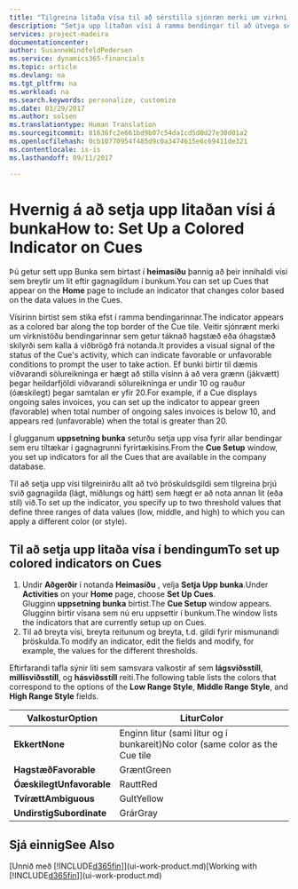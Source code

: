 ```yaml
---
title: "Tilgreina litaða vísa til að sérstilla sjónræn merki um virkni bendingar | Microsoft Docs"
description: "Setja upp litaðan vísi á ramma bendingar til að útvega sérsniðið sjónrænt merki um virkni bendingar."
services: project-madeira
documentationcenter: 
author: SusanneWindfeldPedersen
ms.service: dynamics365-financials
ms.topic: article
ms.devlang: na
ms.tgt_pltfrm: na
ms.workload: na
ms.search.keywords: personalize, customize
ms.date: 03/29/2017
ms.author: solsen
ms.translationtype: Human Translation
ms.sourcegitcommit: 81636fc2e661bd9b07c54da1cd5d0d27e30d01a2
ms.openlocfilehash: 0cb10770954f485d9c0a3474615e6c69411de321
ms.contentlocale: is-is
ms.lasthandoff: 09/11/2017

---
```

# <a name="how-to-set-up-a-colored-indicator-on-cues"></a><span data-ttu-id="ea2d0-103">Hvernig á að setja upp litaðan vísi á bunka</span><span class="sxs-lookup"><span data-stu-id="ea2d0-103">How to: Set Up a Colored Indicator on Cues</span></span>
<span data-ttu-id="ea2d0-104">Þú getur sett upp Bunka sem birtast í **heimasíðu** þannig að þeir innihaldi vísi sem breytir um lit eftir gagnagildum í bunkum.</span><span class="sxs-lookup"><span data-stu-id="ea2d0-104">You can set up Cues that appear on the **Home** page to include an indicator that changes color based on the data values in the Cues.</span></span>

<span data-ttu-id="ea2d0-105">Vísirinn birtist sem stika efst í ramma bendingarinnar.</span><span class="sxs-lookup"><span data-stu-id="ea2d0-105">The indicator appears as a colored bar along the top border of the Cue tile.</span></span> <span data-ttu-id="ea2d0-106">Veitir sjónrænt merki um virknistöðu bendingarinnar sem getur táknað hagstæð eða óhagstæð skilyrði sem kalla á viðbrögð frá notanda.</span><span class="sxs-lookup"><span data-stu-id="ea2d0-106">It provides a visual signal of the status of the Cue's activity, which can indicate favorable or unfavorable conditions to prompt the user to take action.</span></span> <span data-ttu-id="ea2d0-107">Ef bunki birtir til dæmis viðvarandi sölureikninga er hægt að stilla vísinn á að vera grænn (jákvætt) þegar heildarfjöldi viðvarandi sölureikninga er undir 10 og rauður (óæskilegt) þegar samtalan er yfir 20.</span><span class="sxs-lookup"><span data-stu-id="ea2d0-107">For example, if a Cue displays ongoing sales invoices, you can set up the indicator to appear green (favorable) when total number of ongoing sales invoices is below 10, and appears red (unfavorable) when the total is greater than 20.</span></span>

<span data-ttu-id="ea2d0-108">Í glugganum **uppsetning bunka** seturðu setja upp vísa fyrir allar bendingar sem eru tiltækar í gagnagrunni fyrirtækisins.</span><span class="sxs-lookup"><span data-stu-id="ea2d0-108">From the **Cue Setup** window, you set up indicators for all the Cues that are available in the company database.</span></span>

<span data-ttu-id="ea2d0-109">Til að setja upp vísi tilgreinirðu allt að tvö þröskuldsgildi sem tilgreina þrjú svið gagnagilda (lágt, miðlungs og hátt) sem hægt er að nota annan lit (eða stíl) við.</span><span class="sxs-lookup"><span data-stu-id="ea2d0-109">To set up the indicator, you specify up to two threshold values that define three ranges of data values (low, middle, and high) to which you can apply a different color (or style).</span></span>

## <a name="to-set-up-colored-indicators-on-cues"></a><span data-ttu-id="ea2d0-110">Til að setja upp litaða vísa í bendingum</span><span class="sxs-lookup"><span data-stu-id="ea2d0-110">To set up colored indicators on Cues</span></span>
1. <span data-ttu-id="ea2d0-111">Undir **Aðgerðir** í notanda **Heimasíðu** , velja **Setja Upp bunka**.</span><span class="sxs-lookup"><span data-stu-id="ea2d0-111">Under **Activities** on your **Home** page, choose **Set Up Cues**.</span></span>  
   <span data-ttu-id="ea2d0-112">Glugginn **uppsetning bunka** birtist.</span><span class="sxs-lookup"><span data-stu-id="ea2d0-112">The **Cue Setup** window appears.</span></span> <span data-ttu-id="ea2d0-113">Glugginn birtir vísana sem nú eru uppsettir í bunkum.</span><span class="sxs-lookup"><span data-stu-id="ea2d0-113">The window lists the indicators that are currently setup up on Cues.</span></span>
2. <span data-ttu-id="ea2d0-114">Til að breyta vísi, breyta reitunum og breyta, t.d. gildi fyrir mismunandi þröskulda.</span><span class="sxs-lookup"><span data-stu-id="ea2d0-114">To modify an indicator, edit the fields and modify, for example, the values for the different thresholds.</span></span>  

<span data-ttu-id="ea2d0-115">Eftirfarandi tafla sýnir liti sem samsvara valkostir af sem **lágsviðsstíll**, **millisviðsstíll**, og **hásviðsstíll** reiti.</span><span class="sxs-lookup"><span data-stu-id="ea2d0-115">The following table lists the colors that correspond to the options of the **Low Range Style**, **Middle Range Style**, and **High Range Style** fields.</span></span>

| <span data-ttu-id="ea2d0-116">Valkostur</span><span class="sxs-lookup"><span data-stu-id="ea2d0-116">Option</span></span> | <span data-ttu-id="ea2d0-117">Litur</span><span class="sxs-lookup"><span data-stu-id="ea2d0-117">Color</span></span> |
| --- | --- |
| <span data-ttu-id="ea2d0-118">**Ekkert**</span><span class="sxs-lookup"><span data-stu-id="ea2d0-118">**None**</span></span> |<span data-ttu-id="ea2d0-119">Enginn litur (sami litur og í bunkareit)</span><span class="sxs-lookup"><span data-stu-id="ea2d0-119">No color (same color as the Cue tile</span></span> |
| <span data-ttu-id="ea2d0-120">**Hagstæð**</span><span class="sxs-lookup"><span data-stu-id="ea2d0-120">**Favorable**</span></span> |<span data-ttu-id="ea2d0-121">Grænt</span><span class="sxs-lookup"><span data-stu-id="ea2d0-121">Green</span></span> |
| <span data-ttu-id="ea2d0-122">**Óæskilegt**</span><span class="sxs-lookup"><span data-stu-id="ea2d0-122">**Unfavorable**</span></span> |<span data-ttu-id="ea2d0-123">Rautt</span><span class="sxs-lookup"><span data-stu-id="ea2d0-123">Red</span></span> |
| <span data-ttu-id="ea2d0-124">**Tvírætt**</span><span class="sxs-lookup"><span data-stu-id="ea2d0-124">**Ambiguous**</span></span> |<span data-ttu-id="ea2d0-125">Gult</span><span class="sxs-lookup"><span data-stu-id="ea2d0-125">Yellow</span></span> |
| <span data-ttu-id="ea2d0-126">**Undirstig**</span><span class="sxs-lookup"><span data-stu-id="ea2d0-126">**Subordinate**</span></span> |<span data-ttu-id="ea2d0-127">Grár</span><span class="sxs-lookup"><span data-stu-id="ea2d0-127">Gray</span></span> |

## <a name="see-also"></a><span data-ttu-id="ea2d0-128">Sjá einnig</span><span class="sxs-lookup"><span data-stu-id="ea2d0-128">See Also</span></span>
<span data-ttu-id="ea2d0-129">[Unnið með [!INCLUDE[d365fin](includes/d365fin_md.md)]](ui-work-product.md)</span><span class="sxs-lookup"><span data-stu-id="ea2d0-129">[Working with [!INCLUDE[d365fin](includes/d365fin_md.md)]](ui-work-product.md)</span></span>

